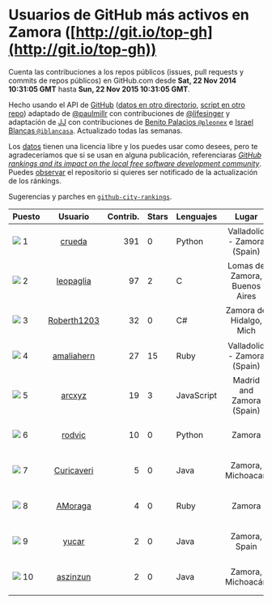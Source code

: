 
# Usuarios de GitHub más activos en Zamora ([http://git.io/top-gh](http://git.io/top-gh))



  Cuenta las contribuciones a los repos públicos (issues, pull requests y commits de repos públicos) en GitHub.com desde  **Sat, 22 Nov 2014 10:31:05 GMT** hasta **Sun, 22 Nov 2015 10:31:05 GMT**.

  Hecho usando el API de [GitHub](http://github.com) ([datos en otro directorio](https://github.com/JJ/top-github-users-data/tree/master/data), [script en otro repo](https://github.com/JJ/github-city-rankings/blob/master/get-city.coffee)) adaptado de [@paulmillr](https://github.com/paulmillr) con contribuciones de [@lifesinger](https://github.com/lifesinger) y adaptación de [JJ](http://jj.github.io) con contribuciones de [Benito Palacios `@pleonex`](http://github.com/pleonex) e [Israel Blancas `@iblancasa`](https://github.com/iblancasa). Actualizado todas las semanas.

  Los [datos](https://github.com/JJ/top-github-users-data/tree/master/data) tienen una licencia libre y los puedes usar como desees, pero te agradeceríamos que si se usan en alguna publicación, referenciaras [*GitHub rankings and its impact on the local free software development community*](https://thewinnower.com/papers/github-rankings-and-its-impact-on-the-local-free-software-development-community). Puedes [observar](https://github.com/JJ/top-github-users-data/subscription) el repositorio si quieres ser notificado de la actualización de los ránkings.

  Sugerencias y parches en [`github-city-rankings`](http://github.com/JJ/github-city-rankings).


| Puesto   |  Usuario  |Contrib.| Stars | Lenguajes   |      Lugar      |  Avatar  |
|----------|:---------:|-------:|-------|-------------|:---------------:|----------|
|![](https://raw.githubusercontent.com/JJ/github-city-rankings/master/img/.gif) 1 | [crueda](https://github.com/crueda) | 391 | 0 | Python | Valladolid - Zamora (Spain) | <img src='https://avatars0.githubusercontent.com/u/1956285?v=3&s=64' width="64" title='Carlos Rueda Morales'> |
|![](https://raw.githubusercontent.com/JJ/github-city-rankings/master/img/.gif) 2 | [leopaglia](https://github.com/leopaglia) | 97 | 2 | C | Lomas de Zamora, Buenos Aires | <img src='https://avatars3.githubusercontent.com/u/4120036?v=3&s=64' width="64" title='Leonardo Paglialunga'> |
|![](https://raw.githubusercontent.com/JJ/github-city-rankings/master/img/.gif) 3 | [Roberth1203](https://github.com/Roberth1203) | 32 | 0 | C# | Zamora de Hidalgo, Mich | <img src='https://avatars0.githubusercontent.com/u/10360581?v=3&s=64' width="64" title='Roberto Arroyo'> |
|![](https://raw.githubusercontent.com/JJ/github-city-rankings/master/img/.gif) 4 | [amaliahern](https://github.com/amaliahern) | 27 | 15 | Ruby | Valladolid - Zamora (Spain) | <img src='https://avatars3.githubusercontent.com/u/304761?v=3&s=64' width="64" title='Amalia Hernandez'> |
|![](https://raw.githubusercontent.com/JJ/github-city-rankings/master/img/.gif) 5 | [arcxyz](https://github.com/arcxyz) | 19 | 3 | JavaScript | Madrid and Zamora (Spain) | <img src='https://avatars0.githubusercontent.com/u/185002?v=3&s=64' width="64" title='Alejandro Rodríguez'> |
|![](https://raw.githubusercontent.com/JJ/github-city-rankings/master/img/.gif) 6 | [rodvic](https://github.com/rodvic) | 10 | 0 | Python | Zamora | <img src='https://avatars0.githubusercontent.com/u/15360394?v=3&s=64' width="64" title='Alejandro Rodríguez Vicente'> |
|![](https://raw.githubusercontent.com/JJ/github-city-rankings/master/img/.gif) 7 | [Curicaveri](https://github.com/Curicaveri) | 5 | 0 | Java | Zamora, Michoacan | <img src='https://avatars3.githubusercontent.com/u/6333993?v=3&s=64' width="64" title='Jesus Armando Verduzco Ramirez'> |
|![](https://raw.githubusercontent.com/JJ/github-city-rankings/master/img/.gif) 8 | [AMoraga](https://github.com/AMoraga) | 4 | 0 | Ruby | Zamora | <img src='https://avatars0.githubusercontent.com/u/211362?v=3&s=64' width="64" title='Alberto Moraga'> |
|![](https://raw.githubusercontent.com/JJ/github-city-rankings/master/img/.gif) 9 | [yucar](https://github.com/yucar) | 2 | 0 | Java | Zamora, Spain | <img src='https://avatars1.githubusercontent.com/u/9248297?v=3&s=64' width="64" title='Rodrigo'> |
|![](https://raw.githubusercontent.com/JJ/github-city-rankings/master/img/.gif) 10 | [aszinzun](https://github.com/aszinzun) | 2 | 0 | Java | Zamora, Michoacán | <img src='https://avatars2.githubusercontent.com/u/11574071?v=3&s=64' width="64" title=''> |
